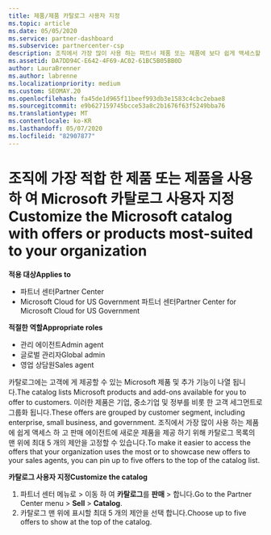 ```yaml
---
title: 제품/제품 카탈로그 사용자 지정
ms.topic: article
ms.date: 05/05/2020
ms.service: partner-dashboard
ms.subservice: partnercenter-csp
description: 조직에서 가장 많이 사용 하는 파트너 제품 또는 제품에 보다 쉽게 액세스할 수 있도록 Microsoft 카탈로그를 사용자 지정 하는 방법을 알아봅니다.
ms.assetid: DA7DD94C-E642-4F69-AC02-61BC5B05BB0D
author: LauraBrenner
ms.author: labrenne
ms.localizationpriority: medium
ms.custom: SEOMAY.20
ms.openlocfilehash: fa45de1d965f11beef993db3e1583c4cbc2ebae8
ms.sourcegitcommit: e9b627159745bcce53a8c2b1676f63f5249bba76
ms.translationtype: MT
ms.contentlocale: ko-KR
ms.lasthandoff: 05/07/2020
ms.locfileid: "82907877"
---
```

# <a name="customize-the-microsoft-catalog-with-offers-or-products-most-suited-to-your-organization"></a><span data-ttu-id="a046c-103">조직에 가장 적합 한 제품 또는 제품을 사용 하 여 Microsoft 카탈로그 사용자 지정</span><span class="sxs-lookup"><span data-stu-id="a046c-103">Customize the Microsoft catalog with offers or products most-suited to your organization</span></span>

<span data-ttu-id="a046c-104">**적용 대상**</span><span class="sxs-lookup"><span data-stu-id="a046c-104">**Applies to**</span></span>

-  <span data-ttu-id="a046c-105">파트너 센터</span><span class="sxs-lookup"><span data-stu-id="a046c-105">Partner Center</span></span>
-  <span data-ttu-id="a046c-106">Microsoft Cloud for US Government 파트너 센터</span><span class="sxs-lookup"><span data-stu-id="a046c-106">Partner Center for Microsoft Cloud for US Government</span></span>

<span data-ttu-id="a046c-107">**적절한 역할**</span><span class="sxs-lookup"><span data-stu-id="a046c-107">**Appropriate roles**</span></span>

- <span data-ttu-id="a046c-108">관리 에이전트</span><span class="sxs-lookup"><span data-stu-id="a046c-108">Admin agent</span></span>
- <span data-ttu-id="a046c-109">글로벌 관리자</span><span class="sxs-lookup"><span data-stu-id="a046c-109">Global admin</span></span>
- <span data-ttu-id="a046c-110">영업 상담원</span><span class="sxs-lookup"><span data-stu-id="a046c-110">Sales agent</span></span>

<span data-ttu-id="a046c-111">카탈로그에는 고객에 게 제공할 수 있는 Microsoft 제품 및 추가 기능이 나열 됩니다.</span><span class="sxs-lookup"><span data-stu-id="a046c-111">The catalog lists Microsoft products and add-ons available for you to offer to customers.</span></span> <span data-ttu-id="a046c-112">이러한 제품은 기업, 중소기업 및 정부를 비롯 한 고객 세그먼트로 그룹화 됩니다.</span><span class="sxs-lookup"><span data-stu-id="a046c-112">These offers are grouped by customer segment, including enterprise, small business, and government.</span></span> <span data-ttu-id="a046c-113">조직에서 가장 많이 사용 하는 제품에 쉽게 액세스 하 고 판매 에이전트에 새로운 제품을 제공 하기 위해 카탈로그 목록의 맨 위에 최대 5 개의 제안을 고정할 수 있습니다.</span><span class="sxs-lookup"><span data-stu-id="a046c-113">To make it easier to access the offers that your organization uses the most or to showcase new offers to your sales agents, you can pin up to five offers to the top of the catalog list.</span></span>

<span data-ttu-id="a046c-114">**카탈로그 사용자 지정**</span><span class="sxs-lookup"><span data-stu-id="a046c-114">**Customize the catalog**</span></span>

1.  <span data-ttu-id="a046c-115">파트너 센터 메뉴로 &gt; 이동 하 여 **카탈로그**를 **판매** &gt; 합니다.</span><span class="sxs-lookup"><span data-stu-id="a046c-115">Go to the Partner Center menu &gt; **Sell** &gt; **Catalog**.</span></span>
2.  <span data-ttu-id="a046c-116">카탈로그 맨 위에 표시할 최대 5 개의 제안을 선택 합니다.</span><span class="sxs-lookup"><span data-stu-id="a046c-116">Choose up to five offers to show at the top of the catalog.</span></span>
